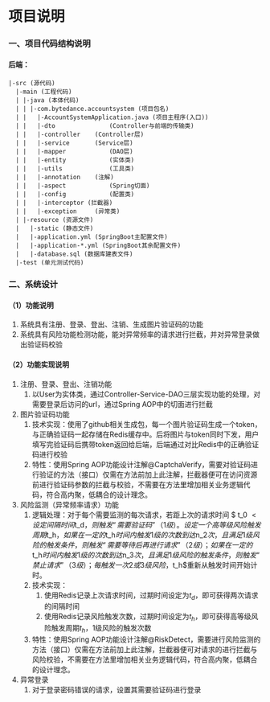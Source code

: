 # 项目说明

### 一、项目代码结构说明

#### 后端：

```
|-src (源代码)
  |-main (工程代码)
  | |-java (本体代码)
  | | |-com.bytedance.accountsystem (项目包名)
  | |   |-AccountSystemApplication.java (项目主程序(入口))
  | |   |-dto 				(Controller与前端的传输类)
  | |   |-controller 	(Controller层)
  | |   |-service 		(Service层)
  | |   |-mapper 			(DAO层)
  | |   |-entity 			(实体类)
  | |   |-utils 			(工具类)
  | |   |-annotation 	(注解)
  | |   |-aspect 			(Spring切面)
  | |   |-config 			(配置类)
  | |   |-interceptor (拦截器)
  | |   |-exception 	(异常类)
  | |-resource (资源文件)
  |   |-static (静态文件)
  |   |-application.yml (SpringBoot主配置文件)
  |   |-application-*.yml (SpringBoot其余配置文件)
  |   |-database.sql (数据库建表文件)
  |-test (单元测试代码)
```



### 二、系统设计

#### （1）功能说明

1. 系统具有注册、登录、登出、注销、生成图片验证码的功能
2. 系统具有风险功能检测功能，能对异常频率的请求进行拦截，并对异常登录做出验证码校验

#### （2）功能实现说明

1. 注册、登录、登出、注销功能
   1. 以User为实体类，通过Controller-Service-DAO三层实现功能的处理，对需要登录后访问的url，通过Spring AOP中的切面进行拦截
2. 图片验证码功能
   1. 技术实现：使用了github相关生成包，每一个图片验证码生成一个token，与正确验证码一起存储在Redis缓存中。后将图片与token同时下发，用户填写完验证码后携带token返回给后端，后端通过对比Redis中的正确验证码进行校验
   2. 特性：使用Spring AOP功能设计注解@CaptchaVerify，需要对验证码进行验证的方法（接口）仅需在方法前加上此注解，拦截器便可在访问资源前进行验证码参数的拦截与校验，不需要在方法里增加相关业务逻辑代码，符合高内聚，低耦合的设计理念。
3. 风险监测（异常频率请求）功能
   1. 逻辑处理：对于每个需要监测的每次请求，若距上次的请求时间 $ t_0 $<设定间隔时间$t_d$，则触发“需要验证码”（1级）。设定一个高等级风险触发周期$t_h$，如果在一定的$t_h$时间内触发1级的次数到达$n_2$次，且满足1级风险的触发条件，则触发“需要等待后再进行请求”（2级）；如果在一定的$t_h$时间内触发1级的次数到达$n_3$次，且满足1级风险的触发条件，则触发“禁止请求”（3级）；每触发一次2或3级风险，$t_h$重新从触发时间开始计时。
   2. 技术实现：
      1. 使用Redis记录上次请求时间，过期时间设定为$t_d$，即可获得两次请求的间隔时间
      2. 使用Redis记录风险触发次数，过期时间设定为$t_h$，即可获得高等级风险触发周期$t_h$，1级风险的触发次数
   3. 特性：使用Spring AOP功能设计注解@RiskDetect，需要进行风险监测的方法（接口）仅需在方法前加上此注解，拦截器便可对请求的进行拦截与风险校验，不需要在方法里增加相关业务逻辑代码，符合高内聚，低耦合的设计理念。
4. 异常登录
   1. 对于登录密码错误的请求，设置其需要验证码进行登录